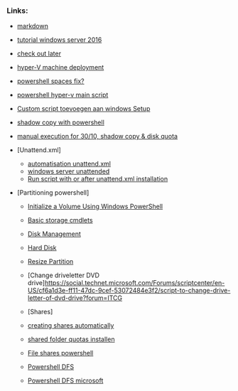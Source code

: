 ### Links:
- [markdown](https://github.com/adam-p/markdown-here/wiki/Markdown-Cheatsheet#code)

- [tutorial windows server 2016](https://www.youtube.com/watch?v=pcj3h6TamAI)

- [check out later](https://www.altaro.com/hyper-v/hyper-v-automatic-virtual-machine-activation-windows-server-2016/)

- [hyper-V machine deployment](https://www.starwindsoftware.com/blog/automate-the-hyper-v-virtual-machine-deployment-with-powershell)

- [powershell spaces fix?](https://stackoverflow.com/questions/8883215/powershell-passing-calculated-paths-with-spaces)

- [powershell hyper-v main script](https://technet.microsoft.com/en-us/library/jj933287.aspx)

- [Custom script toevoegen aan windows Setup](https://technet.microsoft.com/en-us/library/dd744268(WS.10).aspx)

- [shadow copy with powershell](https://msdn.microsoft.com/en-us/library/aa389391(v=vs.85).aspx)

- [manual execution for 30/10, shadow copy & disk quota](https://msdn.microsoft.com/en-us/library/aa389391(v=vs.85).aspx)

- [Unattend.xml]
  - [automatisation unattend.xml](https://social.technet.microsoft.com/wiki/contents/articles/36609.windows-server-2016-unattended-installation.aspx)
  - [windows server unattended](https://medium.com/tech-jobs-academy/creating-a-windows-server-2012-r2-core-unattended-installation-iso-ab8071c03279)
  - [Run script with or after unattend.xml installation](https://serverfault.com/questions/813992/run-powershell-script-from-server-in-unattend-xml)

- [Partitioning powershell]
  - [Initialize a Volume Using Windows PowerShell](http://www.itprotoday.com/windows-8/initialize-volume-using-windows-powershell)
  - [Basic storage cmdlets](https://www.thomasmaurer.ch/2012/04/replace-diskpart-with-windows-powershell-basic-storage-cmdlets/)
  - [Disk Management](https://protechgurus.com/disk-management-simple-volume-using-powershell/)
  - [Hard Disk](https://www.technig.com/manage-hard-disk-with-powershell/)
  - [Resize Partition](https://docs.microsoft.com/en-us/powershell/module/storage/resize-partition?view=win10-ps)
  - [Change driveletter DVD drive]https://social.technet.microsoft.com/Forums/scriptcenter/en-US/cf6a1d3e-ff11-47dc-9cef-53072484e3f2/script-to-change-drive-letter-of-dvd-drive?forum=ITCG

  - [Shares]
  - [creating shares automatically](http://www.tomsitpro.com/articles/create-file-share-windows-server-2016,1-3364.html)
  - [shared folder quotas installen](https://www.saotn.org/powershell-get-fsrmquota-and-set-fsrmquota/) 
  - [File shares powershell](http://windowsitpro.com/powershell/managing-file-shares-windows-powershell)
  - [Powershell DFS](https://www.technig.com/install-configure-distributed-file-system/)
  - [Powershell DFS microsoft](https://technet.microsoft.com/en-us/library/dn296591(v=wps.630).aspx)
